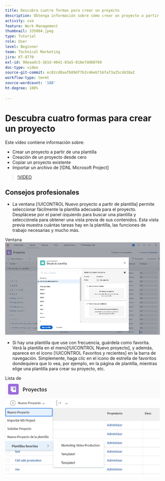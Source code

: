 ```yaml
---
title: Descubra cuatro formas para crear un proyecto
description: Obtenga información sobre cómo crear un proyecto a partir de una plantilla, crear un proyecto desde cero, copiar un proyecto existente o importar un archivo de  [!DNL Microsoft Project] .
activity: use
feature: Work Management
thumbnail: 335084.jpeg
type: Tutorial
role: User
level: Beginner
team: Technical Marketing
jira: KT-8770
exl-id: 98eaadc5-1b1d-4641-83a5-818e7dd60769
doc-type: video
source-git-commit: ec82cd0aafb89df7b3c46eb716faf3a25cd438a2
workflow-type: tm+mt
source-wordcount: '188'
ht-degree: 100%

---
```


# Descubra cuatro formas para crear un proyecto

Este vídeo contiene información sobre:

* Crear un proyecto a partir de una plantilla
* Creación de un proyecto desde cero
* Copiar un proyecto existente
* Importar un archivo de [!DNL Microsoft Project]

>[!VIDEO](https://video.tv.adobe.com/v/335084/?quality=12&learn=on)

## Consejos profesionales

* La ventana [!UICONTROL Nuevo proyecto a partir de plantilla] permite seleccionar fácilmente la plantilla adecuada para el proyecto. Desplácese por el panel izquierdo para buscar una plantilla y selecciónela para obtener una vista previa de sus contenidos. Esta vista previa muestra cuántas tareas hay en la plantilla, las funciones de trabajo necesarias y mucho más.

Ventana ![[!UICONTROL Nuevo proyecto a partir de plantilla] ](assets/planner-fund-new-project-from-template-window.png)

* Si hay una plantilla que use con frecuencia, guárdela como favorita. Verá la plantilla en el menú[!UICONTROL Nuevo proyecto], y además, aparece en el icono [!UICONTROL Favoritos y recientes] en la barra de navegación. Simplemente, haga clic en el icono de estrella de favoritos dondequiera que lo vea, por ejemplo, en la página de plantilla, mientras elige una plantilla para crear su proyecto, etc.

Lista de![[!UICONTROL Plantillas favoritas] en el botón [!UICONTROL Nuevo proyecto] ](assets/planner-fund-template-favorites.png)

<!---
learn more:
create a project using a template
create a project
copy a project
import a project from Microsoft Project
--->
